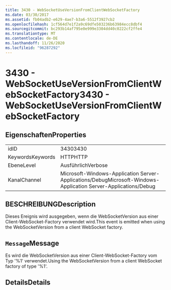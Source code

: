 ```yaml
---
title: 3430 - WebSocketUseVersionFromClientWebSocketFactory
ms.date: 03/30/2017
ms.assetid: fb04adb2-e629-4ae7-b3a6-5512f3927cb2
ms.openlocfilehash: 1cf564d7e1f2a9c69dfe503236b63984ecc8dbf4
ms.sourcegitcommit: bc293b14af795e0e999e3304dd40c0222cf2ffe4
ms.translationtype: MT
ms.contentlocale: de-DE
ms.lasthandoff: 11/26/2020
ms.locfileid: "96287292"
---
```

# <a name="3430---websocketuseversionfromclientwebsocketfactory"></a><span data-ttu-id="7411f-102">3430 - WebSocketUseVersionFromClientWebSocketFactory</span><span class="sxs-lookup"><span data-stu-id="7411f-102">3430 - WebSocketUseVersionFromClientWebSocketFactory</span></span>

## <a name="properties"></a><span data-ttu-id="7411f-103">Eigenschaften</span><span class="sxs-lookup"><span data-stu-id="7411f-103">Properties</span></span>  
  
|||  
|-|-|  
|<span data-ttu-id="7411f-104">id</span><span class="sxs-lookup"><span data-stu-id="7411f-104">ID</span></span>|<span data-ttu-id="7411f-105">3430</span><span class="sxs-lookup"><span data-stu-id="7411f-105">3430</span></span>|  
|<span data-ttu-id="7411f-106">Keywords</span><span class="sxs-lookup"><span data-stu-id="7411f-106">Keywords</span></span>|<span data-ttu-id="7411f-107">HTTP</span><span class="sxs-lookup"><span data-stu-id="7411f-107">HTTP</span></span>|  
|<span data-ttu-id="7411f-108">Ebene</span><span class="sxs-lookup"><span data-stu-id="7411f-108">Level</span></span>|<span data-ttu-id="7411f-109">Ausführlich</span><span class="sxs-lookup"><span data-stu-id="7411f-109">Verbose</span></span>|  
|<span data-ttu-id="7411f-110">Kanal</span><span class="sxs-lookup"><span data-stu-id="7411f-110">Channel</span></span>|<span data-ttu-id="7411f-111">Microsoft-Windows-Application Server-Applications/Debug</span><span class="sxs-lookup"><span data-stu-id="7411f-111">Microsoft-Windows-Application Server-Applications/Debug</span></span>|  
  
## <a name="description"></a><span data-ttu-id="7411f-112">BESCHREIBUNG</span><span class="sxs-lookup"><span data-stu-id="7411f-112">Description</span></span>  

 <span data-ttu-id="7411f-113">Dieses Ereignis wird ausgegeben, wenn die WebSocketVersion aus einer Client-WebSocket-Factory verwendet wird.</span><span class="sxs-lookup"><span data-stu-id="7411f-113">This event is emitted when using the WebSocketVersion from a client WebSocket factory.</span></span>  
  
## <a name="message"></a><span data-ttu-id="7411f-114">`Message`</span><span class="sxs-lookup"><span data-stu-id="7411f-114">Message</span></span>  

 <span data-ttu-id="7411f-115">Es wird die WebSocketVersion aus einer Client-WebSocket-Factory vom Typ '%1' verwendet.</span><span class="sxs-lookup"><span data-stu-id="7411f-115">Using the WebSocketVersion from a client WebSocket factory of type '%1'.</span></span>  
  
## <a name="details"></a><span data-ttu-id="7411f-116">Details</span><span class="sxs-lookup"><span data-stu-id="7411f-116">Details</span></span>
